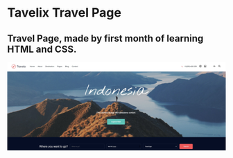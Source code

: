 # Tavelix Travel Page

## Travel Page, made by first month of learning HTML and CSS. 
![screenshot](https://github.com/Goglikooo/Tavelix/blob/main/travel-page-1.jpg)
